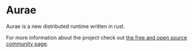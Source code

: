# Aurae

Aurae is a new distributed runtime written in rust.

For more information about the project check out [the free and open source community page](https://github.com/aurae-runtime/community).




 
